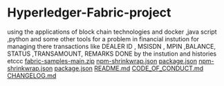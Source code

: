 # Hyperledger-Fabric-project
using the applications of block chain technologies and docker ,java script ,python and some other tools for a problem in financial instution
for managing there transactions like DEALER ID , MSISDN , MPIN ,BALANCE, STATUS ,TRANSAMOUNT, REMARKS DONE by the instution and histories etccc
[fabric-samples-main.zip](https://github.com/user-attachments/files/17514477/fabric-samples-main.zip)
[npm-shrinkwrap.json](https://github.com/user-attachments/files/17514533/npm-shrinkwrap.json)
[package.json](https://github.com/user-attachments/files/17514532/package.json)
[npm-shrinkwrap.json](https://github.com/user-attachments/files/17514531/npm-shrinkwrap.json)
[package.json](https://github.com/user-attachments/files/17514530/package.json)
[README.md](https://github.com/user-attachments/files/17514521/README.md)
[CODE_OF_CONDUCT.md](https://github.com/user-attachments/files/17514553/CODE_OF_CONDUCT.md)
[CHANGELOG.md](https://github.com/user-attachments/files/17514551/CHANGELOG.md)
